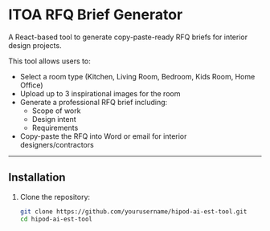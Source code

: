 # ITOA RFQ Brief Generator

A React-based tool to generate copy-paste-ready RFQ briefs for interior design projects.  

This tool allows users to:
- Select a room type (Kitchen, Living Room, Bedroom, Kids Room, Home Office)
- Upload up to 3 inspirational images for the room
- Generate a professional RFQ brief including:
  - Scope of work
  - Design intent
  - Requirements
- Copy-paste the RFQ into Word or email for interior designers/contractors

---

## Installation

1. Clone the repository:
   ```bash
   git clone https://github.com/yourusername/hipod-ai-est-tool.git
   cd hipod-ai-est-tool
